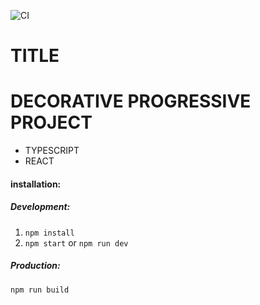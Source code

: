 ![CI](https://github.com/emonakov/decorativeprogressive/workflows/CI/badge.svg?branch=master)

# TITLE

# DECORATIVE PROGRESSIVE PROJECT
  - TYPESCRIPT
  - REACT

#### installation:

##### Development:

1. `npm install`
2. `npm start` or `npm run dev`

##### Production:

`npm run build`

